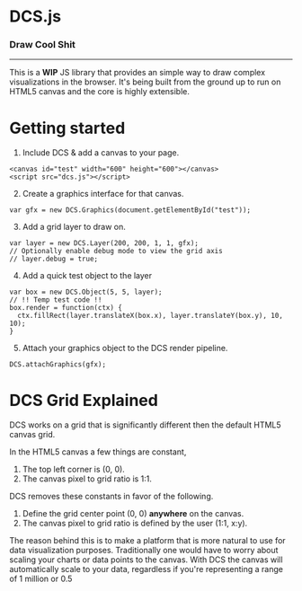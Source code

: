 # DCS.js
### Draw Cool Shit
----

This is a **WIP** JS library that provides an simple way to draw complex visualizations in the browser. It's being built from the ground up to run on HTML5 canvas and the core is highly extensible.

# Getting started
1. Include DCS & add a canvas to your page.
```
<canvas id="test" width="600" height="600"></canvas>
<script src="dcs.js"></script>
```
2. Create a graphics interface for that canvas.
```
var gfx = new DCS.Graphics(document.getElementById("test"));
```
3. Add a grid layer to draw on.
```
var layer = new DCS.Layer(200, 200, 1, 1, gfx);
// Optionally enable debug mode to view the grid axis
// layer.debug = true;
```
4. Add a quick test object to the layer
```
var box = new DCS.Object(5, 5, layer);
// !! Temp test code !!
box.render = function(ctx) {
  ctx.fillRect(layer.translateX(box.x), layer.translateY(box.y), 10, 10);
}
```
5. Attach your graphics object to the DCS render pipeline.
```
DCS.attachGraphics(gfx);
```

# DCS Grid Explained
DCS works on a grid that is significantly different then the default HTML5 canvas grid.

In the HTML5 canvas a few things are constant,
1. The top left corner is (0, 0).
2. The canvas pixel to grid ratio is 1:1.

DCS removes these constants in favor of the following.
1. Define the grid center point (0, 0) **anywhere** on the canvas.
2. The canvas pixel to grid ratio is defined by the user (1:1, x:y).

The reason behind this is to make a platform that is more natural to use for data visualization purposes. Traditionally one would have to worry about scaling your charts or data points to the canvas. With DCS the canvas will automatically scale to your data, regardless if you're representing a range of 1 million or 0.5

